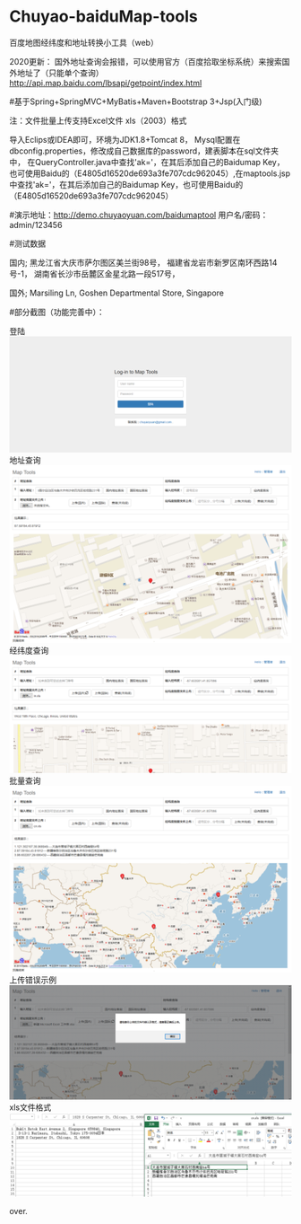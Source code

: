 # Chuyao-baiduMap-tools
百度地图经纬度和地址转换小工具（web）

2020更新：
国外地址查询会报错，可以使用官方（百度拾取坐标系统）来搜索国外地址了（只能单个查询）
http://api.map.baidu.com/lbsapi/getpoint/index.html

#基于Spring+SpringMVC+MyBatis+Maven+Bootstrap 3+Jsp(入门级)

注：文件批量上传支持Excel文件 xls（2003）格式

导入Eclips或IDEA即可，环境为JDK1.8+Tomcat 8，
Mysql配置在dbconfig.properties，修改成自己数据库的password，建表脚本在sql文件夹中，
在QueryController.java中查找'ak='，在其后添加自己的Baidumap Key，也可使用Baidu的（E4805d16520de693a3fe707cdc962045）,在maptools.jsp中查找'ak='，在其后添加自己的Baidumap Key，也可使用Baidu的（E4805d16520de693a3fe707cdc962045）

#演示地址：http://demo.chuyaoyuan.com/baidumaptool
用户名/密码：admin/123456

#测试数据

国内;
黑龙江省大庆市萨尔图区美兰街98号，
福建省龙岩市新罗区南环西路14号-1，
湖南省长沙市岳麓区金星北路一段517号，

国外;
Marsiling Ln, Goshen Departmental Store, Singapore 

#部分截图（功能完善中）：

登陆
![login](https://raw.githubusercontent.com/Chuyaoyuan/Chuyao-baiduMap-tools/master/pic/login.png)
地址查询
![address](https://raw.githubusercontent.com/Chuyaoyuan/Chuyao-baiduMap-tools/master/pic/address.png)
经纬度查询
![lonlat](https://raw.githubusercontent.com/Chuyaoyuan/Chuyao-baiduMap-tools/master/pic/%E7%BB%8F%E7%BA%AC%E5%BA%A6.png)
批量查询
![long](https://raw.githubusercontent.com/Chuyaoyuan/Chuyao-baiduMap-tools/master/pic/file.png)
上传错误示例
![error](https://raw.githubusercontent.com/Chuyaoyuan/Chuyao-baiduMap-tools/master/pic/%E9%94%99%E8%AF%AF2.png)
xls文件格式
![error](https://raw.githubusercontent.com/Chuyaoyuan/Chuyao-baiduMap-tools/master/pic/%E6%96%87%E4%BB%B6.png)

over.
